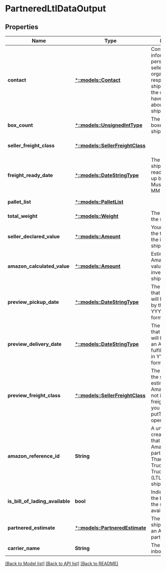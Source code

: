# PartneredLtlDataOutput

## Properties
Name | Type | Description | Notes
------------ | ------------- | ------------- | -------------
**contact** | [***::models::Contact**](Contact.md) | Contact information for the person in the seller&#39;s organization who is responsible for the shipment. Used by the carrier if they have questions about the shipment. | [default to null]
**box_count** | [***::models::UnsignedIntType**](UnsignedIntType.md) | The number of boxes in the shipment. | [default to null]
**seller_freight_class** | [***::models::SellerFreightClass**](SellerFreightClass.md) |  | [optional] [default to null]
**freight_ready_date** | [***::models::DateStringType**](DateStringType.md) | The date that the shipment will be ready to be picked up by the carrier. Must be in YYYY-MM-DD format. | [default to null]
**pallet_list** | [***::models::PalletList**](PalletList.md) |  | [default to null]
**total_weight** | [***::models::Weight**](Weight.md) | The total weight of the shipment. | [default to null]
**seller_declared_value** | [***::models::Amount**](Amount.md) | Your declaration of the total value of the inventory in the shipment. | [optional] [default to null]
**amazon_calculated_value** | [***::models::Amount**](Amount.md) | Estimate by Amazon of the total value of the inventory in the shipment. | [optional] [default to null]
**preview_pickup_date** | [***::models::DateStringType**](DateStringType.md) | The estimated date that the shipment will be picked up by the carrier, in YYYY-MM-DD format. | [default to null]
**preview_delivery_date** | [***::models::DateStringType**](DateStringType.md) | The estimated date that the shipment will be delivered to an Amazon fulfillment center, in YYYY-MM-DD format. | [default to null]
**preview_freight_class** | [***::models::SellerFreightClass**](SellerFreightClass.md) | The freight class of the shipment as estimated by Amazon if you did not include a freight class when you called the putTransportDetails operation. | [default to null]
**amazon_reference_id** | **String** | A unique identifier created by Amazon that identifies this Amazon-partnered, Less Than Truckload/Full Truckload (LTL/FTL) shipment. | [default to null]
**is_bill_of_lading_available** | **bool** | Indicates whether the bill of lading for the shipment is available. | [default to null]
**partnered_estimate** | [***::models::PartneredEstimate**](PartneredEstimate.md) | The estimated shipping cost using an Amazon-partnered carrier. | [optional] [default to null]
**carrier_name** | **String** | The carrier for the inbound shipment. | [default to null]

[[Back to Model list]](../README.md#documentation-for-models) [[Back to API list]](../README.md#documentation-for-api-endpoints) [[Back to README]](../README.md)


